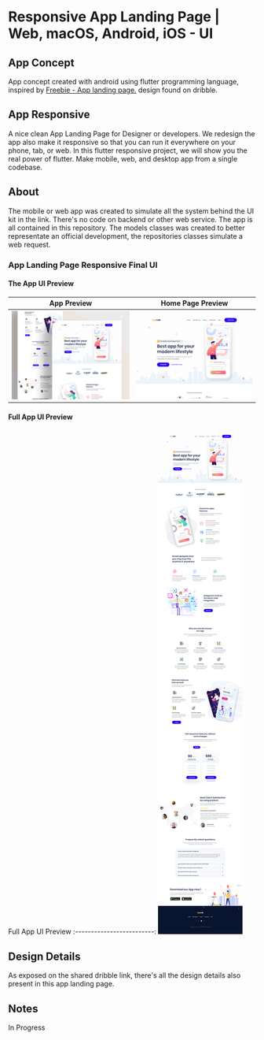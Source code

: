 # Responsive App Landing Page | Web, macOS, Android, iOS - UI

## App Concept
App concept created with android using flutter programming language, inspired by [Freebie - App landing page.](https://dribbble.com/shots/8641810-Freebie-App-landing-page) design found on dribble.

## App Responsive
A nice clean App Landing Page for Designer or developers.
We redesign the app also make it responsive so that you can run it everywhere on your phone, tab, or web. In this flutter responsive project, we will show you the real power of flutter. Make mobile, web, and desktop app from a single codebase.

## About
The mobile or web app was created to simulate all the system behind the UI kit in the link. There's no code on backend or other web service. The app is all contained in this repository. The models classes was created to better representate an official development, the repositories classes simulate a web request.

### App Landing Page Responsive Final UI

#### The App UI Preview

App Preview           |      Home Page Preview
:-------------------------:|:-------------------------:
![](assets/screenshots/app_preview.png)  |  ![](assets/screenshots/app_preview_home.png)

#### Full App UI Preview
Full App UI Preview
:-------------------------:
![](assets/screenshots/full_app_preview.png.png)

## Design Details
As exposed on the shared dribble link, there's all the design details also present in this app landing page.

## Notes
In Progress